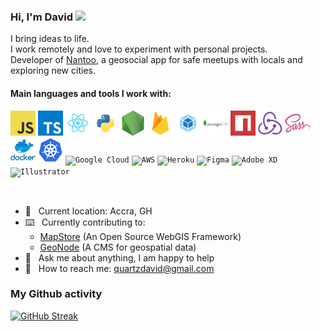 ### Hi, I'm David <img src="https://media.giphy.com/media/hvRJCLFzcasrR4ia7z/giphy.gif" width="25px">

I bring ideas to life. <br />
I work remotely and love to experiment with personal projects.<br />
Developer of <a href="https://nantooapp.com" target="_blank">Nantoo</a>, a geosocial app for safe meetups with locals and exploring new cities.

#### Main languages and tools I work with:

<code><img height="40" src="https://raw.githubusercontent.com/github/explore/80688e429a7d4ef2fca1e82350fe8e3517d3494d/topics/javascript/javascript.png" title="Javascript"></code>
<code><img height="40" src="https://raw.githubusercontent.com/github/explore/80688e429a7d4ef2fca1e82350fe8e3517d3494d/topics/typescript/typescript.png" title="TypeScript"></code>
<code><img height="40" src="https://raw.githubusercontent.com/github/explore/80688e429a7d4ef2fca1e82350fe8e3517d3494d/topics/react/react.png" title="React and React Native"></code>
<code><img height="40" src="https://raw.githubusercontent.com/github/explore/80688e429a7d4ef2fca1e82350fe8e3517d3494d/topics/python/python.png" title="Python"></code>
<code><img height="40" src="https://raw.githubusercontent.com/github/explore/80688e429a7d4ef2fca1e82350fe8e3517d3494d/topics/nodejs/nodejs.png" title="NodeJS"></code>
<code><img height="40" src="https://raw.githubusercontent.com/github/explore/80688e429a7d4ef2fca1e82350fe8e3517d3494d/topics/firebase/firebase.png" title="Firebase"></code>
<code><img height="40" src="https://raw.githubusercontent.com/github/explore/80688e429a7d4ef2fca1e82350fe8e3517d3494d/topics/webpack/webpack.png" title="Webpack"></code>
<code><img height="40" src="https://raw.githubusercontent.com/github/explore/80688e429a7d4ef2fca1e82350fe8e3517d3494d/topics/mongodb/mongodb.png" title="MongoDB"></code>
<code><img height="40" src="https://raw.githubusercontent.com/github/explore/80688e429a7d4ef2fca1e82350fe8e3517d3494d/topics/npm/npm.png" title="NPM"></code>
<code><img height="40" src="https://raw.githubusercontent.com/github/explore/80688e429a7d4ef2fca1e82350fe8e3517d3494d/topics/redux/redux.png" title="Redux"></code>
<code><img height="40" src="https://raw.githubusercontent.com/github/explore/80688e429a7d4ef2fca1e82350fe8e3517d3494d/topics/sass/sass.png" title="Sass"></code>
<code><img height="40" src="https://raw.githubusercontent.com/github/explore/80688e429a7d4ef2fca1e82350fe8e3517d3494d/topics/docker/docker.png" title="Docker"></code>
<code><img height="40" src="https://raw.githubusercontent.com/github/explore/80688e429a7d4ef2fca1e82350fe8e3517d3494d/topics/kubernetes/kubernetes.png" title="Kubernetes"></code>
<code><img height="40" src="https://img.icons8.com/color/48/000000/google-cloud.png" title="Google Cloud"></code>
<code><img height="40" src="https://img.icons8.com/color/48/000000/amazon-web-services.png" title="AWS"></code>
<code><img height="40" src="https://img.icons8.com/color/48/000000/heroku.png" title="Heroku"></code>
<code><img height="40" src="https://img.icons8.com/color/48/000000/figma.png" title="Figma"></code>
<code><img height="40" src="https://img.icons8.com/color/48/000000/adobe-xd.png" title="Adobe XD"></code>
<code><img height="40" src="https://img.icons8.com/color/48/000000/adobe-illustrator--v2.png" title="Illustrator"></code>

<br />

- 📍 &nbsp;	Current location: Accra, GH
- ⌨️ &nbsp;	Currently contributing to: 
  - [MapStore](https://github.com/geosolutions-it/MapStore2) \(An Open Source WebGIS Framework\)
  - [GeoNode](https://github.com/GeoNode/geonode-mapstore-client) \(A CMS for geospatial data\)
- 💬 &nbsp;	Ask me about anything, I am happy to help
- 💌 &nbsp;	How to reach me: [quartzdavid@gmail.com](mailto:quartzdavid@gmail.com)

### My Github activity
[![GitHub Streak](https://github-readme-streak-stats.herokuapp.com/?user=davidquartz)](https://git.io/streak-stats)

